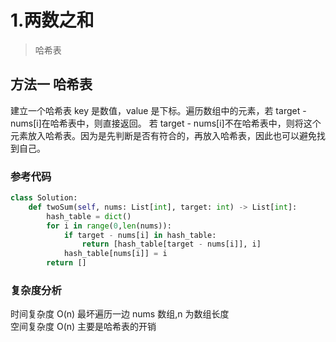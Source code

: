 # 1.两数之和  
> 哈希表

## 方法一 哈希表

建立一个哈希表 key 是数值，value 是下标。遍历数组中的元素，若 target - nums[i]在哈希表中，则直接返回。
若 target - nums[i]不在哈希表中，则将这个元素放入哈希表。因为是先判断是否有符合的，再放入哈希表，因此也可以避免找到自己。

### 参考代码

```python
class Solution:
    def twoSum(self, nums: List[int], target: int) -> List[int]:
        hash_table = dict()
        for i in range(0,len(nums)):
            if target - nums[i] in hash_table:
                return [hash_table[target - nums[i]], i]
            hash_table[nums[i]] = i
        return []
```

### 复杂度分析

时间复杂度 O(n) 最坏遍历一边 nums 数组,n 为数组长度  
空间复杂度 O(n) 主要是哈希表的开销

